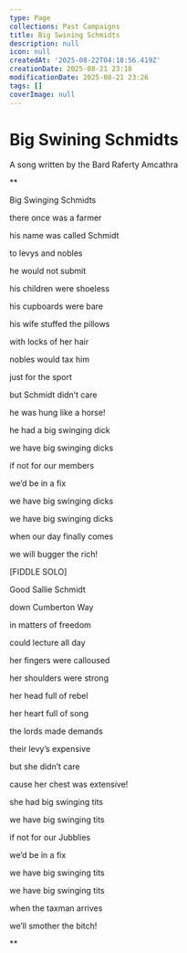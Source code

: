 ```yaml
---
type: Page
collections: Past Campaigns
title: Big Swining Schmidts
description: null
icon: null
createdAt: '2025-08-22T04:18:56.419Z'
creationDate: 2025-08-21 23:18
modificationDate: 2025-08-21 23:26
tags: []
coverImage: null
---
```


# Big Swining Schmidts

A song written by the Bard Raferty Amcathra
​
​

**

Big Swinging Schmidts

there once was a farmer

his name was called Schmidt 

to levys and nobles

he would not submit 

his children were shoeless 

his cupboards were bare 

his wife stuffed the pillows 

with locks of her hair 

nobles would tax him 

just for the sport 

but Schmidt didn’t care 

he was hung like a horse!

he had a big swinging dick 

we have big swinging dicks 

if not for our members 

we’d be in a fix 

we have big swinging dicks 

we have big swinging dicks 

when our day finally comes 

we will bugger the rich!

[FIDDLE SOLO]

Good Sallie Schmidt

down Cumberton Way

in matters of freedom

could lecture all day

her fingers were calloused

her shoulders were strong

her head full of rebel

her heart full of song

the lords made demands

their levy’s expensive 

but she didn’t care

cause her chest was extensive!

she had big swinging tits

we have big swinging tits 

if not for our Jubblies 

we’d be in a fix

we have big swinging tits 

we have big swinging tits

when the taxman arrives 

we’ll smother the bitch!

**

